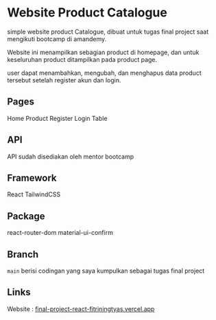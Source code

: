 # Website Product Catalogue

simple website product Catalogue, dibuat untuk tugas final project saat mengikuti bootcamp di amandemy.

Website ini menampilkan sebagian product di homepage, dan untuk keseluruhan product ditampilkan pada product page.

user dapat menambahkan, mengubah, dan menghapus data product tersebut setelah register akun dan login.


## Pages
Home
Product
Register
Login
Table


## API
API sudah disediakan oleh mentor bootcamp


## Framework
React
TailwindCSS


## Package
react-router-dom
material-ui-confirm


## Branch
`main` berisi codingan yang saya kumpulkan sebagai tugas final project


## Links
Website : [final-project-react-fitriningtyas.vercel.app](https://final-project-react-fitriningtyas.vercel.app/)
